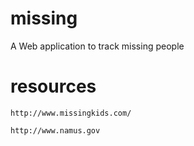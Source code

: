 # missing
A Web application to track missing people

# resources

`http://www.missingkids.com/`

`http://www.namus.gov`
